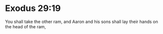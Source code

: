 # Exodus 29:19

You shall take the other ram, and Aaron and his sons shall lay their hands on the head of the ram,
